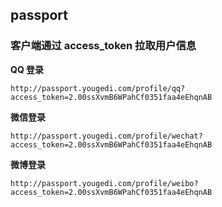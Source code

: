 ## passport

### 客户端通过 access_token 拉取用户信息

**QQ 登录**

```
http://passport.yougedi.com/profile/qq?access_token=2.00ssXvmB6WPahCf0351faa4eEhqnAB
```

**微信登录**

```
http://passport.yougedi.com/profile/wechat?access_token=2.00ssXvmB6WPahCf0351faa4eEhqnAB
```

**微博登录**

```
http://passport.yougedi.com/profile/weibo?access_token=2.00ssXvmB6WPahCf0351faa4eEhqnAB
```